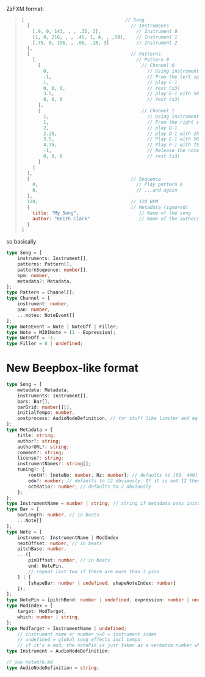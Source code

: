 
ZzFXM format:

> ```js
> [                                     // Song
>   [                                     // Instruments
>     [.9, 0, 143, , , .35, 3],             // Instrument 0
>     [1, 0, 216, , , .45, 1, 4, , ,50],    // Instrument 1
>     [.75, 0, 196, , .08, .18, 3]          // Instrument 2
>   ],
>   [                                     // Patterns
>     [                                     // Pattern 0
>       [                                     // Channel 0
>         0,                                    // Using instrument 0
>         -1,                                   // From the left speaker
>         1,                                    // play C-1
>         0, 0, 0,                              // rest (x3)
>         3.5,                                  // play E-1 with 50% attenuation
>         0, 0, 0                               // rest (x3)
>       ],
>       [                                     // Channel 1
>         1,                                    // Using instrument 1
>         1,                                    // From the right speaker
>         2,                                    // play D-1
>         2.25,                                 // play D-1 with 25% attenuation
>         3.5,                                  // Play E-1 with 50% attenuation
>         4.75,                                 // Play F-1 with 75% attenuation
>         -1,                                   // Release the note
>         0, 0, 0                               // rest (x3)
>       ]
>     ]
>   ],
>   [                                     // Sequence
>     0,                                    // Play pattern 0
>     0,                                    // ...and again
>   ],
>   120,                                  // 120 BPM
>   {                                     // Metadata (ignored)
>     title: "My Song",                      // Name of the song
>     author: "Keith Clark"                  // Name of the author/composer
>   }
> ]
> ```

so basically

```ts
type Song = [
    instruments: Instrument[],
    patterns: Pattern[],
    patternSequence: number[],
    bpm: number,
    metadata?: Metadata,
];
type Pattern = Channel[];
type Channel = [
    instrument: number,
    pan: number,
    ...notes: NoteEvent[]
];
type NoteEvent = Note | NoteOff | Filler;
type Note = MIDINote + (1 - Expression);
type NoteOff = -1;
type Filler = 0 | undefined;
```

# New Beepbox-like format

```ts
type Song = [
    metadata: Metadata,
    instruments: Instrument[],
    bars: Bar[],
    barGrid: number[][],
    initialTempo: number,
    postprocess: AudioNodeDefinition, // for stuff like limiter and eq
];
type Metadata = {
    title: string;
    author?: string;
    authorURL?: string;
    comment?: string;
    license?: string;
    instrumentNames?: string[];
    tuning?: {
        rootN?: [noteNo: number, Hz: number]; // defaults to [69, 440] (standard A4)
        edo?: number; // defaults to 12 obviously. If it is not 12 then it is the number of notes per octave
        octRatio?: number; // defaults to 2 obviously
    };
};
type InstrumentName = number | string; // string if metadata uses instrument names
type Bar = [
    barLength: number, // in beats
    ...Note[]
];
type Note = [
    instrument: InstrumentName | ModIndex
    nextOffset: number, // in beats
    pitchBase: number,
    ...([
        pinOffset: number, // in beats
        end: NotePin,
        // repeat last two if there are more than 3 pins
    ] | [
        [shapeBar: number | undefined, shapeNoteIndex: number]
    ]);
];
type NotePin = [pitchBend: number | undefined, expression: number | undefined];
type ModIndex = [
    target: ModTarget,
    which: number | string,
];
type ModTarget = InstrumentName | undefined;
    // instrument name or number >=0 = instrument index
    // undefined = global song effects incl tempo
    // if it's a mod, the notePin is just taken as a verbatim number which is multiplied with the set value
type Instrument = AudioNodeDefinition;

// see network.md
type AudioNodeDefinition = string;
```
